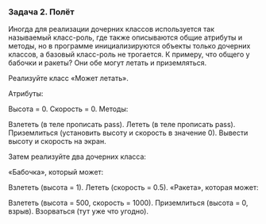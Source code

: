 ### Задача 2. Полёт
Иногда для реализации дочерних классов используется так называемый класс-роль, где также описываются общие атрибуты и методы, но в программе инициализируются объекты только дочерних классов, а базовый класс-роль не трогается. К примеру, что общего у бабочки и ракеты? Они обе могут летать и приземляться. 

 

Реализуйте класс «Может летать». 

Атрибуты:

Высота = 0.
Скорость = 0.
Методы:

Взлететь (в теле прописать pass).
Лететь (в теле прописать pass).
Приземлиться (установить высоту и скорость в значение 0).
Вывести высоту и скорость на экран.
 

Затем реализуйте два дочерних класса: 

«Бабочка», который может:

Взлететь (высота = 1).
Лететь (скорость = 0.5).
«Ракета», которая может:

Взлететь (высота = 500, скорость = 1000).
Приземлиться (высота = 0, взрыв).
Взорваться (тут уже что угодно).